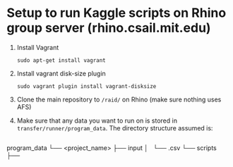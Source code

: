 # Setup to run Kaggle scripts on Rhino group server (rhino.csail.mit.edu)

1. Install Vagrant
    ```
    sudo apt-get install vagrant
    ```
2. Install vagrant disk-size plugin
    ```
    sudo vagrant plugin install vagrant-disksize
    ```
3. Clone the main repository to `/raid/` on Rhino (make sure nothing uses AFS)

4. Make sure that any data you want to run on is stored in
   `transfer/runner/program_data`.
   The directory structure assumed is:
   ```
program_data
└── <project_name>
    ├── input
    │   └── <data>.csv
    └── scripts
        ├── <script>.py
        ├── ...
```

This directory is copied on to the VM and then the Docker container within that.

You can prepare this directory structure by running

```
bash prepare_kaggle.sh
```

for the datasets we provide. This will also generate a `requirements.txt`
for the docker build (note we already include such a file,
but you can overwrite
it for your own set of scripts.)

5. Build the vagrant VM, used to sandbox the Kaggle scripts
    ```
    cd transfer/runner; make build_vagrant; vagrant halt
    ```
6. Start up the VM with `longjob` to remain logged in for a day (change this for longer)
    ```
    longjob --renew 1d vagrant up
    ```
7. Connect to the VM
    ```
    vagrant ssh
    ```
8. Build docker inside the VM
    ```
    cd transfer-cleaning/runner; make build_docker
    ```

Occasionally `make build_docker`may result in the following error:

```
Get https://registry-1.docker.io/v2/: net/http: TLS handshake timeout
```

If so, I recommend just running `make build_docker` again, and that
tends to solve the timeout.

Note that you do not need to run the `make` command here using `sudo`, as `make build_vagrant` has already
added the default user (`vagrant`) to the `docker` group.
So all `docker` commands can run without `sudo`.


Note that you only need to build the VM if you want to true isolation,
otherwise you can just build the docker container.

9. You can now schedule jobs to running by using the command below
    and modifying script locations etc as desired.
    The actual scheduling is done with
    task-spooler. Timeout is
    implemented with the `timeout` command.
    The memory limit is handed directly by the
    docker container that executes each job.

```
python schedule_jobs.py \
    cleaning \
    program_data/loan_data/scripts \
    program_data/loan_data/results \
    program_data/loan_data/results/ \
    --mem_limit 20GB \
    --timeout 2h \
    --max_jobs 10
```

Note that if you have already built the VM with all the data needed, and docker has been built accordingly, then
you can just skip to the last step directly.

You can set the number of jobs you'd like to run concurrently by using

```
tsp -S <num>
```

or by passing in the `--max_jobs` flag to `schedule_jobs.py` as done above.


# Known Issues

* It seems that on occasion, `vagrant` can fail when building and not actually include docker. If this happens, I suggest removing the box (`vagrant destroy`), cleaning up, and calling `make build_vagrant` again. That seems to solve the issue in all cases I've encountered.

* If anything hangs for a long time, I suggest deleting the `.vagrant*`
folders created in the `transfer-cleaning/runner` folder. You may also want
to delete the `/raid/jcamsan/virtualbox_vms` folder as well. Also, kill any
`vboxmanage` or `vagrant` processes and then try again. I realize this may be
overkill (no pun intended) but not sure how to fix otherwise.
